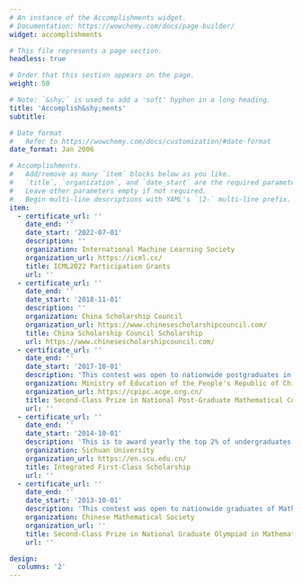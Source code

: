 ```yaml
---
# An instance of the Accomplishments widget.
# Documentation: https://wowchemy.com/docs/page-builder/
widget: accomplishments

# This file represents a page section.
headless: true

# Order that this section appears on the page.
weight: 50

# Note: `&shy;` is used to add a 'soft' hyphen in a long heading.
title: 'Accomplish&shy;ments'
subtitle:

# Date format
#   Refer to https://wowchemy.com/docs/customization/#date-format
date_format: Jan 2006

# Accomplishments.
#   Add/remove as many `item` blocks below as you like.
#   `title`, `organization`, and `date_start` are the required parameters.
#   Leave other parameters empty if not required.
#   Begin multi-line descriptions with YAML's `|2-` multi-line prefix.
item:
  - certificate_url: ''
    date_end: ''
    date_start: '2022-07-01'
    description: ''
    organization: International Machine Learning Society
    organization_url: https://icml.cc/
    title: ICML2022 Participation Grants
    url: ''
  - certificate_url: ''
    date_end: ''
    date_start: '2018-11-01'
    description: ''
    organization: China Scholarship Council 
    organization_url: https://www.chinesescholarshipcouncil.com/
    title: China Scholarship Council Scholarship
    url: https://www.chinesescholarshipcouncil.com/
  - certificate_url: ''
    date_end: ''
    date_start: '2017-10-01'
    description: 'This contest was open to nationwide postgraduates in all China's universities.'
    organization: Ministry of Education of the People's Republic of China 
    organization_url: https://cpipc.acge.org.cn/
    title: Second-Class Prize in National Post-Graduate Mathematical Contest in Modeling
    url: ''
  - certificate_url: ''
    date_end: ''
    date_start: '2014-10-01'
    description: 'This is to award yearly the top 2% of undergraduates of the university in academic performance.'
    organization: Sichuan University 
    organization_url: https://en.scu.edu.cn/
    title: Integrated First-Class Scholarship
    url: ''
  - certificate_url: ''
    date_end: ''
    date_start: '2013-10-01'
    description: 'This contest was open to nationwide graduates of Math majors.'
    organization: Chinese Mathematical Society
    organization_url: ''
    title: Second-Class Prize in National Graduate Olympiad in Mathematics (Sichuan Province)
    url: ''

design:
  columns: '2'
---
```

